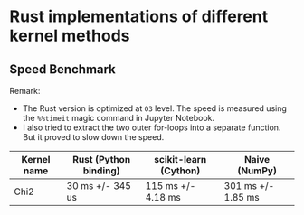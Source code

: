 # Rust implementations of different kernel methods

## Speed Benchmark

Remark: 
* The Rust version is optimized at `O3` level. The speed is measured using the `%%timeit` magic 
command in Jupyter Notebook.
* I also tried to extract the two outer for-loops into a separate function. But it proved to slow
down the speed.

| Kernel name | Rust (Python binding) | scikit-learn (Cython) | Naive (NumPy) |
|-------------|-----------------------| --------------------- |---------------|
| Chi2        | 30 ms +/- 345 us      | 115 ms +/- 4.18 ms    | 301 ms +/- 1.85 ms |


